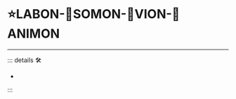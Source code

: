 # ⭐<labor>LABON</labor>-🔷<soma>SOMON</soma>-🔻<via>VION</via>-💜<anima>ANIMON</anima>

---

<!-- =================================================== -->
<!-- =================================================== -->
<!-- =================================================== -->
<!-- =================================================== -->
<!-- =================================================== -->
::: details 🛠

-

:::